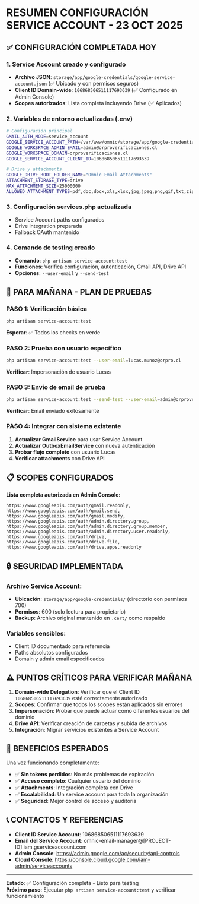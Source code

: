 # RESUMEN CONFIGURACIÓN SERVICE ACCOUNT - 23 OCT 2025

## ✅ CONFIGURACIÓN COMPLETADA HOY

### 1. Service Account creado y configurado
- **Archivo JSON**: `storage/app/google-credentials/google-service-account.json` (✅ Ubicado y con permisos seguros)
- **Client ID Domain-wide**: `106868506511117693639` (✅ Configurado en Admin Console)
- **Scopes autorizados**: Lista completa incluyendo Drive (✅ Aplicados)

### 2. Variables de entorno actualizadas (.env)
```bash
# Configuración principal
GMAIL_AUTH_MODE=service_account
GOOGLE_SERVICE_ACCOUNT_PATH=/var/www/omnic/storage/app/google-credentials/google-service-account.json
GOOGLE_WORKSPACE_ADMIN_EMAIL=admin@orproverificaciones.cl
GOOGLE_WORKSPACE_DOMAIN=orproverificaciones.cl
GOOGLE_SERVICE_ACCOUNT_CLIENT_ID=106868506511117693639

# Drive y attachments
GOOGLE_DRIVE_ROOT_FOLDER_NAME="Omnic Email Attachments"
ATTACHMENT_STORAGE_TYPE=drive
MAX_ATTACHMENT_SIZE=25000000
ALLOWED_ATTACHMENT_TYPES=pdf,doc,docx,xls,xlsx,jpg,jpeg,png,gif,txt,zip
```

### 3. Configuración services.php actualizada
- Service Account paths configurados
- Drive integration preparada
- Fallback OAuth mantenido

### 4. Comando de testing creado
- **Comando**: `php artisan service-account:test`
- **Funciones**: Verifica configuración, autenticación, Gmail API, Drive API
- **Opciones**: `--user-email` y `--send-test`

## 🎯 PARA MAÑANA - PLAN DE PRUEBAS

### PASO 1: Verificación básica
```bash
php artisan service-account:test
```
**Esperar**: ✅ Todos los checks en verde

### PASO 2: Prueba con usuario específico
```bash
php artisan service-account:test --user-email=lucas.munoz@orpro.cl
```
**Verificar**: Impersonación de usuario Lucas

### PASO 3: Envío de email de prueba
```bash
php artisan service-account:test --send-test --user-email=admin@orproverificaciones.cl
```
**Verificar**: Email enviado exitosamente

### PASO 4: Integrar con sistema existente
1. **Actualizar GmailService** para usar Service Account
2. **Actualizar OutboxEmailService** con nueva autenticación  
3. **Probar flujo completo** con usuario Lucas
4. **Verificar attachments** con Drive API

## 📋 SCOPES CONFIGURADOS

**Lista completa autorizada en Admin Console:**
```
https://www.googleapis.com/auth/gmail.readonly,
https://www.googleapis.com/auth/gmail.send,
https://www.googleapis.com/auth/gmail.modify,
https://www.googleapis.com/auth/admin.directory.group,
https://www.googleapis.com/auth/admin.directory.group.member,
https://www.googleapis.com/auth/admin.directory.user.readonly,
https://www.googleapis.com/auth/drive,
https://www.googleapis.com/auth/drive.file,
https://www.googleapis.com/auth/drive.apps.readonly
```

## 🔒 SEGURIDAD IMPLEMENTADA

### Archivo Service Account:
- **Ubicación**: `storage/app/google-credentials/` (directorio con permisos 700)
- **Permisos**: 600 (solo lectura para propietario)
- **Backup**: Archivo original mantenido en `.cert/` como respaldo

### Variables sensibles:
- Client ID documentado para referencia
- Paths absolutos configurados
- Domain y admin email especificados

## ⚠️ PUNTOS CRÍTICOS PARA VERIFICAR MAÑANA

1. **Domain-wide Delegation**: Verificar que el Client ID `106868506511117693639` esté correctamente autorizado
2. **Scopes**: Confirmar que todos los scopes están aplicados sin errores
3. **Impersonación**: Probar que puede actuar como diferentes usuarios del dominio
4. **Drive API**: Verificar creación de carpetas y subida de archivos
5. **Integración**: Migrar servicios existentes a Service Account

## 🚀 BENEFICIOS ESPERADOS

Una vez funcionando completamente:
- ✅ **Sin tokens perdidos**: No más problemas de expiración
- ✅ **Acceso completo**: Cualquier usuario del dominio
- ✅ **Attachments**: Integración completa con Drive
- ✅ **Escalabilidad**: Un service account para toda la organización
- ✅ **Seguridad**: Mejor control de acceso y auditoría

## 📞 CONTACTOS Y REFERENCIAS

- **Client ID Service Account**: 106868506511117693639
- **Email del Service Account**: omnic-email-manager@[PROJECT-ID].iam.gserviceaccount.com
- **Admin Console**: https://admin.google.com/ac/security/api-controls
- **Cloud Console**: https://console.cloud.google.com/iam-admin/serviceaccounts

---

**Estado**: ✅ Configuración completa - Listo para testing  
**Próximo paso**: Ejecutar `php artisan service-account:test` y verificar funcionamiento